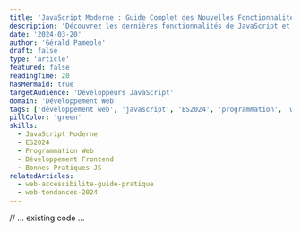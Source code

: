 ```yaml
---
title: 'JavaScript Moderne : Guide Complet des Nouvelles Fonctionnalités'
description: 'Découvrez les dernières fonctionnalités de JavaScript et comment les utiliser efficacement. Un guide détaillé sur ES2024 et les bonnes pratiques de développement.'
date: '2024-03-20'
author: 'Gérald Pameole'
draft: false
type: 'article'
featured: false
readingTime: 20
hasMermaid: true
targetAudience: 'Développeurs JavaScript'
domain: 'Développement Web'
tags: ['développement web', 'javascript', 'ES2024', 'programmation', 'web']
pillColor: 'green'
skills:
  - JavaScript Moderne
  - ES2024
  - Programmation Web
  - Développement Frontend
  - Bonnes Pratiques JS
relatedArticles:
  - web-accessibilite-guide-pratique
  - web-tendances-2024
---
```


// ... existing code ...
